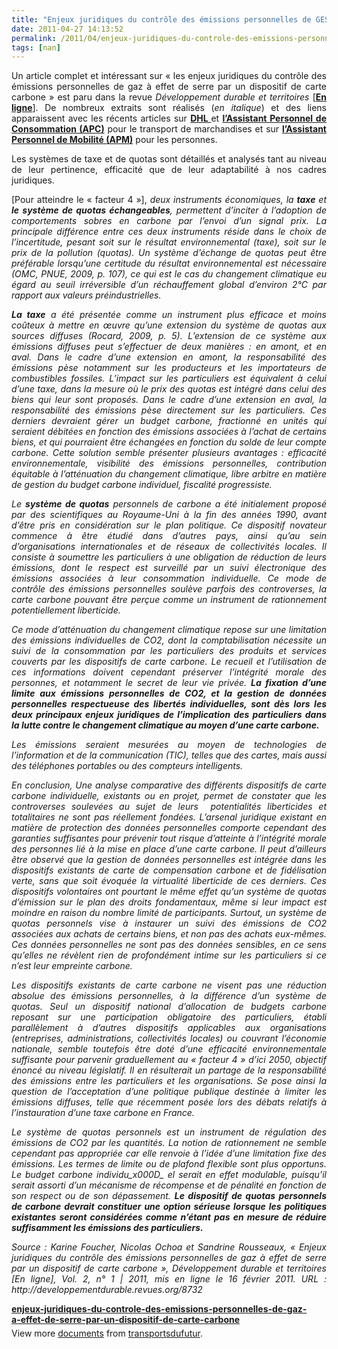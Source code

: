 ```yaml
---
title: "Enjeux juridiques du contrôle des émissions personnelles de GES par un dispositif de carte carbone"
date: 2011-04-27 14:13:52
permalink: /2011/04/enjeux-juridiques-du-controle-des-emissions-personnelles-de-ges-par-un-dispositif-de-carte-carbone.html
tags: [nan]
---
```


<p style="text-align: justify">Un article complet et intéressant sur « les enjeux juridiques du contrôle des émissions personnelles de gaz à effet de serre par un dispositif de carte carbone » est paru dans la revue <em>Développement durable et territoires </em>[<strong><a href="http://developpementdurable.revues.org/8732" target="_blank">En ligne</a></strong>]. De nombreux extraits sont réalisés (<em>en italique</em>) et des liens apparaissent avec les récents articles sur <strong><a href="https://gabrielplassat.github.io/transportsdufutur/2011/04/dhl-les-solutions-logistiques-durables-passent-par-plus-de-transparence-plus-de-regulation-plus-de-c.html" target="_blank">DHL </a></strong>et <strong><a href="https://gabrielplassat.github.io/transportsdufutur/2011/04/dhl-bis-un-exemple-concret-dassistant-personnel-de-consommation.html" target="_blank">l’Assistant Personnel de Consommation (APC)</a></strong> pour le transport de marchandises et sur <strong><a href="https://gabrielplassat.github.io/transportsdufutur/2010/11/metanote-tdf-10-nous-etions-nous-sommes-et-nous-serons-des-cyborgs-lassistant-personnel-de-mobilite.html" target="_blank">l’Assistant Personnel de Mobilité (APM)</a></strong> pour les personnes.</p> <p style="text-align: justify">Les systèmes de taxe et de quotas sont détaillés et analysés tant au niveau de leur pertinence, efficacité que de leur adaptabilité à nos cadres juridiques.</p> <p style="text-align: justify">[Pour atteindre le « facteur 4 »], <em>deux instruments économiques, la <strong>taxe</strong> et <strong>le système de quotas échangeables</strong>, permettent d’inciter à l’adoption de comportements sobres en carbone par l’envoi d’un signal prix. La principale différence entre ces deux instruments réside dans le choix de l’incertitude, pesant soit sur le résultat environnemental (taxe), soit sur le prix de la pollution (quotas). Un système d’échange de quotas peut être préférable lorsqu’une certitude du résultat environnemental est nécessaire (OMC, PNUE, 2009, p. 107), ce qui est le cas du changement climatique eu égard au seuil irréversible d’un réchauffement global d’environ 2°C par rapport aux valeurs préindustrielles. </em></p> <p>   <!--more-->  </p> <p style="text-align: justify"><strong><em>La taxe</em></strong><em> a été présentée comme un instrument plus efficace et moins coûteux à mettre en œuvre qu’une extension du système de quotas aux sources diffuses (Rocard, 2009, p. 5). L’extension de ce système aux émissions diffuses peut s’effectuer de deux manières : en amont, et en aval. Dans le cadre d’une extension en amont, la responsabilité des émissions pèse notamment sur les producteurs et les importateurs de combustibles fossiles. L’impact sur les particuliers est équivalent à celui d’une taxe, dans la mesure où le prix des quotas est intégré dans celui des biens qui leur sont proposés. Dans le cadre d’une extension en aval, la responsabilité des émissions pèse directement sur les particuliers. Ces derniers devraient gérer un budget carbone, fractionné en unités qui seraient débitées en fonction des émissions associées à l’achat de certains biens, et qui pourraient être échangées en fonction du solde de leur compte carbone. Cette solution semble présenter plusieurs avantages : efficacité environnementale, visibilité des émissions personnelles, contribution équitable à l’atténuation du changement climatique, libre arbitre en matière de gestion du budget carbone individuel, fiscalité progressiste.</em></p> <p style="text-align: justify"><em>Le <strong>système de quotas</strong> personnels de carbone a été initialement proposé par des scientifiques au Royaume-Uni à la fin des années 1990, avant d’être pris en considération sur le plan politique. Ce dispositif novateur commence à être étudié dans d’autres pays, ainsi qu’au sein d’organisations internationales et de réseaux de collectivités locales. Il consiste à soumettre les particuliers à une obligation de réduction de leurs émissions, dont le respect est surveillé par un suivi électronique des émissions associées à leur consommation individuelle. Ce mode de contrôle des émissions personnelles soulève parfois des controverses, la carte carbone pouvant être perçue comme un instrument de rationnement potentiellement liberticide.</em></p> <p style="text-align: justify"><em>Ce mode d’atténuation du changement climatique repose sur une limitation des émissions individuelles de CO2, dont la comptabilisation nécessite un suivi de la consommation par les particuliers des produits et services couverts par les dispositifs de carte carbone. Le recueil et l’utilisation de ces informations doivent cependant préserver l’intégrité morale des personnes, et notamment le secret de leur vie privée. <strong>La fixation d’une limite aux émissions personnelles de CO2, et la gestion de données personnelles respectueuse des libertés individuelles, sont dès lors les deux principaux enjeux juridiques de l’implication des particuliers dans la lutte contre le changement climatique au moyen d’une carte carbone.</strong></em></p> <p style="text-align: justify"><em>Les émissions seraient mesurées au moyen de technologies de l’information et de la communication (TIC), telles que des cartes, mais aussi des téléphones portables ou des compteurs intelligents.</em></p> <p style="text-align: justify"><em>En conclusion, </em><em>Une analyse comparative des différents dispositifs de carte carbone individuelle, existants ou en projet, permet de constater que les controverses soulevées au sujet de leurs  potentialités liberticides et totalitaires ne sont pas réellement fondées. L’arsenal juridique existant en </em><em>matière de protection des données personnelles comporte cependant des garanties suffisantes pour prévenir tout risque d’atteinte à l’intégrité morale des personnes lié à la mise en place d’une carte carbone. Il peut d’ailleurs être observé que la gestion de données personnelles est intégrée dans les dispositifs existants de carte de compensation carbone et de fidélisation verte, sans que soit évoquée la virtualité liberticide de ces derniers. Ces dispositifs volontaires ont pourtant le même effet qu’un système de quotas d’émission sur le plan des droits fondamentaux, même si leur impact est moindre en raison du nombre limité de participants. Surtout, un système de quotas personnels vise à instaurer un suivi des émissions de CO2 associées aux achats de certains biens, et non pas des achats eux-mêmes. Ces données personnelles ne sont pas des données sensibles, en ce sens qu’elles ne révèlent rien de profondément intime sur les particuliers si ce n’est leur empreinte carbone.</em></p> <p style="text-align: justify"><em>Les dispositifs existants de carte carbone ne visent pas une réduction absolue des émissions personnelles, à la différence d’un système de quotas. Seul un dispositif national d’allocation de budgets carbone reposant sur une participation obligatoire des particuliers, établi parallèlement à d’autres dispositifs applicables aux organisations (entreprises, administrations, collectivités locales) ou couvrant l’économie nationale, semble toutefois être doté d’une efficacité environnementale suffisante pour parvenir graduellement au « facteur 4 » d’ici 2050, objectif énoncé au niveau législatif. Il en résulterait un partage de la responsabilité des émissions entre les particuliers et les organisations. Se pose ainsi la question de l’acceptation d’une politique publique destinée à limiter les émissions diffuses, telle que récemment posée lors des débats relatifs à l’instauration d’une taxe carbone en France.</em></p> <p style="text-align: justify"><em>Le système de quotas personnels est un instrument de régulation des émissions de CO2 par les quantités. La notion de rationnement ne semble cependant pas appropriée car elle renvoie à l’idée d’une limitation fixe des émissions. Les termes de limite ou de plafond flexible sont plus opportuns. Le budget carbone individu_x000D_
el serait en effet modulable, puisqu’il serait assorti d’un mécanisme de récompense et de pénalité en fonction de son respect ou de son dépassement. <strong>Le dispositif de quotas personnels de carbone devrait constituer une option sérieuse lorsque les politiques existantes seront considérées comme n’étant pas en mesure de réduire suffisamment les émissions des particuliers.</strong></em></p> <p style="text-align: justify"><em>Source : Karine Foucher, Nicolas Ochoa et Sandrine Rousseaux, « Enjeux juridiques du contrôle des émissions personnelles de gaz à effet de serre par un dispositif de carte carbone », Développement durable et territoires [En ligne], Vol. 2, n° 1 | 2011, mis en ligne le 16 février 2011. URL : http://developpementdurable.revues.org/8732</em></p> <div style="width:477px" id="__ss_7749033"><strong style="margin:12px 0 4px"><a href="http://www.slideshare.net/transportsdufutur/enjeuxjuridiquesducontroledesemissionspersonnellesdegazaeffetdeserreparundispositifdecartecarbone" title="enjeux-juridiques-du-controle-des-emissions-personnelles-de-gaz-a-effet-de-serre-par-un-dispositif-de-carte-carbone">enjeux-juridiques-du-controle-des-emissions-personnelles-de-gaz-a-effet-de-serre-par-un-dispositif-de-carte-carbone</a></strong><div style="padding:5px 0 12px">View more <a href="http://www.slideshare.net/">documents</a> from <a href="http://www.slideshare.net/transportsdufutur">transportsdufutur</a>.</div></div>
